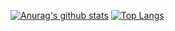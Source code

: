 [![Anurag's github stats](https://github-readme-stats.vercel.app/api?username=GGJason&theme=tokyonight)](https://github.com/anuraghazra/github-readme-stats)
[![Top Langs](https://github-readme-stats.vercel.app/api/top-langs/?username=GGJason&layout=compact)](https://github.com/anuraghazra/github-readme-stats)